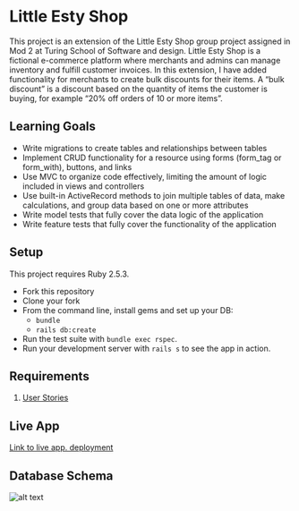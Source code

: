 # Little Esty Shop

This project is an extension of the Little Esty Shop group project assigned in Mod 2 at Turing School of Software and design. Little Esty Shop is a fictional e-commerce platform where merchants and admins can manage inventory and fulfill customer invoices. In this extension, I have added functionality for merchants to create bulk discounts for their items. A “bulk discount” is a discount based on the quantity of items the customer is buying, for example “20% off orders of 10 or more items”.

## Learning Goals
- Write migrations to create tables and relationships between tables
- Implement CRUD functionality for a resource using forms (form_tag or form_with), buttons, and links
- Use MVC to organize code effectively, limiting the amount of logic included in views and controllers
- Use built-in ActiveRecord methods to join multiple tables of data, make calculations, and group data based on one or more attributes
- Write model tests that fully cover the data logic of the application
- Write feature tests that fully cover the functionality of the application

## Setup

This project requires Ruby 2.5.3.

* Fork this repository
* Clone your fork
* From the command line, install gems and set up your DB:
    * `bundle`
    * `rails db:create`
* Run the test suite with `bundle exec rspec`.
* Run your development server with `rails s` to see the app in action.

## Requirements

1. [User Stories](./doc/user_stories.md)

## Live App
[Link to live app. deployment](https://secure-scrubland-51621.herokuapp.com/merchant/109/dashboard)

## Database Schema

![alt text](https://user-images.githubusercontent.com/71908665/110520918-530d5b00-80cc-11eb-8f99-606b6e382453.png)
